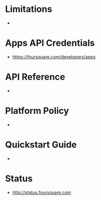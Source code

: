 # Limitations

+ 

# Apps API Credentials

+ https://foursquare.com/developers/apps

# API Reference

+ 

# Platform Policy

+ 

# Quickstart Guide

+ 

# Status

+ http://status.foursquare.com
